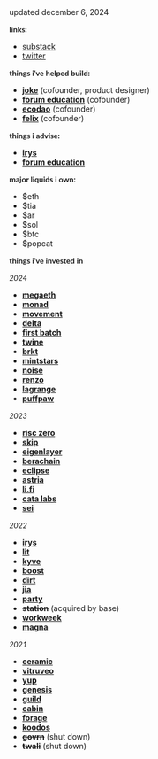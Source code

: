 <head>
  <style>
    p {
      font-family: "lato", sans-serif;
    }
  </style>
</head>
updated december 6, 2024

<b>links:</b>

<ul>
    <li><a href="https://www.davidphelps.substack.com">substack</a></li>
    <li><a href="twitter.com/divine_economy">twitter</a></li>
</ul>



<b>things i've helped build:</b>

<ul>
    <li><a href="https://www.jokerace.io"><b>joke</b></a> (cofounder, product designer)</li>
    <li><b><a href="https://www.forumeducation.nyc">forum education</a></b> (cofounder)</li>
    <li><b><a href="https://davidphelps.substack.com/p/introducing-ecodao">ecodao</a></b> (cofounder)</li>
    <li><b><a href="https://www.fastcompany.com/40427033/felix-wants-to-help-frustrated-freelancers-get-paid">felix</a></b> (cofounder)</li>
</ul>

<b>things i advise:</b>

<ul>
    <li><b><a href="https://wwww.irys.xyz">irys</a></b></li>
    <li><b><a href="https://www.forumeducation.nyc">forum education</a></b></li>
</ul>


<b>major liquids i own:</b>

<ul>
    <li>$eth</li>
    <li>$tia</li>
    <li>$ar</li>
    <li>$sol</li>
    <li>$btc</li>
    <li>$popcat</li>
</ul>

<b>things i've invested in</b><br>

<i>2024</i><br>
<ul>
    <li><a href="https://megaeth.systems/"><b>megaeth</b></a></li>
    <li><a href="https://www.monad.xyz"><b>monad</b></a></li>
    <li><a href="https://movementlabs.xyz/"><b>movement</b></a></li>
    <li><a href="delta.network"><b>delta</b></a></li>
    <li><a href="https://www.firstbatch.xyz/"><b>first batch</b></a></li>
    <li><a href="https://www.twinelabs.xyz"><b>twine</b></a></li>
    <li><a href="brkt.gg"><b>brkt</b></a></li>
    <li><a href="https://mintstars.com/"><b>mintstars</b></a></li>
    <li><a href="noise.xyz"><b>noise</b></a></li>
    <li><a href="https://www.renzoprotocol.com/"><b>renzo</b></a></li>
    <li><a href="https://www.lagrange.dev/"><b>lagrange</b></a></li>
    <li><a href="puffpaw.xyz"><b>puffpaw</b></a></li>
</ul>

<i>2023</i><br>
<ul>
    <li><a href="https://risczero.com/"><b>risc zero</b></a></li>
    <li><a href="https://www.skip.build/"><b>skip</b></a></li>
    <li><a href="https://www.eigenlayer.xyz/"><b>eigenlayer</b></a></li>
    <li><a href="https://www.berachain.com/"><b>berachain</b></a></li>
    <li><a href="https://www.eclipse.xyz"><b>eclipse</b></a></li>
    <li><a href="https://www.astria.org/"><b>astria</b></a></li>
    <li><a href="https://li.fi/"><b>li.fi</b></a></li>
    <li><a href="https://catalabs.org/"><b>cata labs</b></a></li>
    <li><a href="https://www.sei.io/"><b>sei</b></a></li>
</ul>

<i>2022</i><br>
<ul>
    <li><a href="https://irys.xyz/"><b>irys</b></a></li>
    <li><a href="https://www.litprotocol.com/"><b>lit</b></a></li>
    <li><a href="www.kyve.network"><b>kyve</b></a></li>
    <li><a href="https://boost.xyz/"><b>boost</b></a></li>
    <li><a href="https://dirt.fyi/"><b>dirt</b></a></li>
    <li><a href="https://www.jia.xyz/"><b>jia</b></a></li>
    <li><a href="https://party.app/"><b>party</b></a></li>
    <li><b><s>station</b></s> &#40;acquired by base&#41;</a>
    <li><a href="https://workweek.com/"><b>workweek</b></a></li>
    <li><a href="https://www.magna.so/"><b>magna</b></a></li>
</ul>

<i>2021</i><br>
<ul>
    <li><a href="https://ceramic.network/"><b>ceramic</b></a></li>
    <li><a href="https://www.vitruveo.xyz/"><b>vitruveo</b></a></li>
    <li><a href="https://yup.io/"><b>yup</b></a></li>
    <li><a href="https://www.genesis.xyz/"><b>genesis</b></a></li>
    <li><a href="https://guild.xyz/"><b>guild</b></a></li>
    <li><a href="https://cabin.city/"><b>cabin</b></a></li>
    <li><a href="https://www.forage.xyz/"><b>forage</b></a></li>
    <li><a href="https://koodos.com/"><b>koodos</b></a></li>
    <li><b><s>govrn</s></b> &#40;shut down&#41;</li>
    <li><b><s>twali</s></b> &#40;shut down&#41;</li>
</ul>

